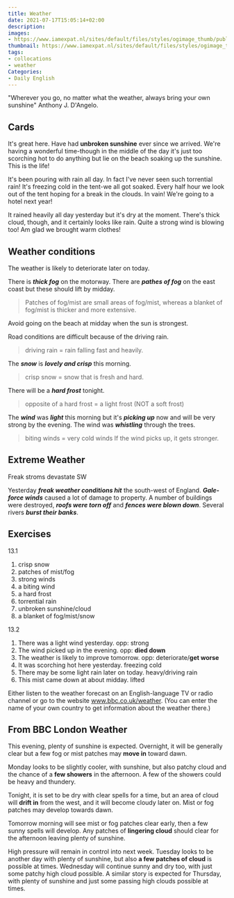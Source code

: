 ```yaml
---
title: Weather
date: 2021-07-17T15:05:14+02:00
description:
images:
- https://www.iamexpat.nl/sites/default/files/styles/ogimage_thumb/public/weather-netherlands.jpg?itok=gqGYf0a1
thumbnail: https://www.iamexpat.nl/sites/default/files/styles/ogimage_thumb/public/weather-netherlands.jpg?itok=gqGYf0a1
tags:
- collocations
- weather
Categories:
- Daily English
---
```


"Wherever you go, no matter what the weather, always bring your own sunshine" Anthony J. D'Angelo.

## Cards

It's great here. Have had **unbroken sunshine** ever since we arrived. We're having a wonderful time-though in the middle of the day it's just too scorching hot to do anything but lie on the beach soaking up the sunshine. This is the life!

It's been pouring with rain all day. In fact I've never seen such torrential rain! It's freezing cold in the tent-we all got soaked. Every half hour we look out of the tent hoping for a break in the clouds. In vain! We're going to a hotel next year!

It rained heavily all day yesterday but it's dry at the moment. There's thick cloud, though, and it certainly looks like rain. Quite a strong wind is blowing too! Am glad we brought warm clothes!
## Weather conditions

The weather is likely to deteriorate later on today.

There is ***thick fog*** on the motorway.
There are ***pathes of fog*** on the east coast but these should lift by midday.
> Patches of fog/mist are small areas of fog/mist, whereas a blanket of fog/mist is thicker and more extensive.

Avoid going on the beach at midday when the sun is strongest.

Road conditions are difficult because of the driving rain.
> driving rain = rain falling fast and heavily.

The ***snow*** is ***lovely and crisp*** this morning.
> crisp snow = snow that is fresh and hard.

There will be a ***hard frost*** tonight.
> opposite of a hard frost = a light frost (NOT a soft frost)

The ***wind*** was ***light*** this morning but it's ***picking up*** now and will be very strong by the evening. The wind was ***whistling*** through the trees.
> biting winds = very cold winds If the wind picks up, it gets stronger.

## Extreme Weather

Freak stroms devastate SW

Yesterday ***freak weather conditions hit*** the south-west of England. ***Gale-force winds*** caused a lot of damage to property. A number of buildings were destroyed, ***roofs were torn off*** and ***fences were blown down***. Several rivers ***burst their banks***.

## Exercises

13.1
1. crisp snow
2. patches of mist/fog
3. strong winds
4. a biting wind
5. a hard frost
6. torrential rain
7. unbroken sunshine/cloud
8. a blanket of fog/mist/snow

13.2
1. There was a light wind yesterday.
opp: strong
2. The wind picked up in the evening.
opp: **died down**
3. The weather is likely to improve tomorrow.
opp: deteriorate/**get worse**
4. It was scorching hot here yesterday.
freezing cold
5. There may be some light rain later on today.
heavy/driving rain
6. This mist came down at about midday.
lifted

Either listen to the weather forecast on an English-language TV or radio channel or go to the website www.bbc.co.uk/weather. (You can enter the name of your own country to get information about the weather there.)

## From BBC London Weather

This evening, plenty of sunshine is expected. Overnight, it will be generally clear but a few fog or mist patches may **move in** toward dawn.

Monday looks to be slightly cooler, with sunshine, but also patchy cloud and the chance of a **few showers** in the afternoon. A few of the showers could be heavy and thundery.

Tonight, it is set to be dry with clear spells for a time, but an area of cloud will **drift in** from the west, and it will become cloudy later on. Mist or fog patches may develop towards dawn.

Tomorrow morning will see mist or fog patches clear early, then a few sunny spells will develop. Any patches of **lingering cloud** should clear for the afternoon leaving plenty of sunshine.

High pressure will remain in control into next week. Tuesday looks to be another day with plenty of sunshine, but also **a few patches of cloud** is possible at times. Wednesday will continue sunny and dry too, with just some patchy high cloud possible. A similar story is expected for Thursday, with plenty of sunshine and just some passing high clouds possible at times.
